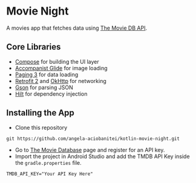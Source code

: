 # Movie Night

A movies app that fetches data using [The Movie DB API](https://www.themoviedb.org/documentation/api?language=en-US).

## Core Libraries
*   [Compose](https://developer.android.com/jetpack/compose/documentation) for building the UI layer
*   [Accompanist Glide](https://google.github.io/accompanist/glide/) for image loading
*   [Paging 3](https://developer.android.com/topic/libraries/architecture/paging/v3-overview) for data loading
*   [Retrofit 2](https://github.com/square/retrofit) and [OkHttp](https://github.com/square/okhttp) for networking
*   [Gson](https://github.com/google/gson) for parsing JSON
*   [Hilt](https://dagger.dev/hilt/) for dependency injection
  

## Installing the App

*   Clone this repository
```
git https://github.com/angela-aciobanitei/kotlin-movie-night.git
```
*   Go to [The Movie Database](https://developers.themoviedb.org/3/getting-started/introduction) page and register for an API key.
*   Import the project in Android Studio and add the TMDB API Key inside the `gradle.properties` file.
```
TMDB_API_KEY="Your API Key Here"
```
